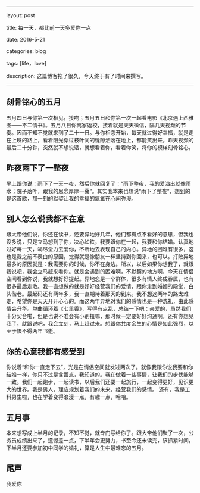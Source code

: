 ﻿---

layout: post 

title: 每一天，都比前一天多爱你一点

date: 2016-5-21

categories: blog
 
tags: [life，love]

description: 这篇博客拖了很久，今天终于有了时间来撰写。

---

## 刻骨铭心的五月

五月四日与你第一次相见，接吻；五月五日和你第一次一起看电影《北京遇上西雅图——不二情书》。五月八日你离家返校，接着就是天天微信，隔几天视频的节奏。因而不知不觉就来到了二十一日。与你相恋开始，每天就过得好幸福，就是走在上班的路上，看着阳光穿过枝叶间的缝隙洒落在地上，都能笑出来。昨天视频的最后二十分钟，突然就不想说话，就想看着你，看着你笑，将你的模样刻骨铭心。

## 昨夜雨下了一整夜
 
 早上跟你说：雨下了一天一夜，然后你就回复了：“雨下整夜，我的爱溢出就像雨水；院子落叶，跟我的思念厚厚一叠”。其实我本来也想说“雨下了整夜”，想到的是这首歌，那一刻的默契让我的幸福的氤氲在心间弥漫。

## 别人怎么说我都不在意
 
跟大帝他们说，你还在读书，还要异地好几年，他们都有点不看好的意思，但我也没多说，只是立马想到了你，决心如铁，我要跟你在一起，我要和你结婚。认真地过好每一天，竭尽全力去爱你，不断地去表现自己的内心。异地的困难有很多，这也是我之前不表白的原因，觉得就是像朋友一样坚持到你回来，也可以。打败异地最多的原因就是：我需要你的时候，你不在身边。所以，以后如果你想我了，就跟我说吧，我会立马赶来看你。就是会遇到的困难啊，不默契的地方啊，今天在情侣空间看到你说，我就想好好提起。异地恋是一个群体，很多有情人终成眷属，也有很多最后走散。我一直想做的就是好好经营我们的爱情，跟你走到婚姻的殿堂，白头偕老。最起码还有两年多，我一直期待着那天的到来。我不想这两年的路太难走，希望你是天天开开心心的。而这两年异地对我们的感情也是一种洗礼，由此感情会升华。单曲循环着《七里香》，写得有点乱，总结一下吧：亲爱的，虽然我们十分契合啦，但是也说不准会有小别扭嘛，那时候一定要好好沟通啊，还有你想见我了，就跟说吧，我会立刻，马上赶过来。想跟你共度余生的心情是如此强烈，以至于恨不得两年飞逝。

## 你的心意我都有感受到

你说着“和你一直走下去”，光是在情侣空间就发过两次了。就像我跟你说我要和你结婚一样，你只不过是含蓄点，我知道的。我在做着一些事情，让我们的步伐能够一致。我们一起跑步，一起读书，以后我们还要一起旅行，一起变得更好，见识更大的世界。我是男人，理应规划着我们的未来，经营我们的感情。 还有，我是工科男生啦，也在学着变得浪漫一点，有趣一点，哈哈。

## 五月事

本来想写成上半月的记录，不知不觉，就专门写给你了。跟大帝他们聚了一次，公务员成绩出来了，遗憾差一点，下半年会更努力，书至今还未读完，该抓紧时间，下半月还要参加初中同学的婚礼，算是人生中最难忘的五月。

## 尾声

我爱你